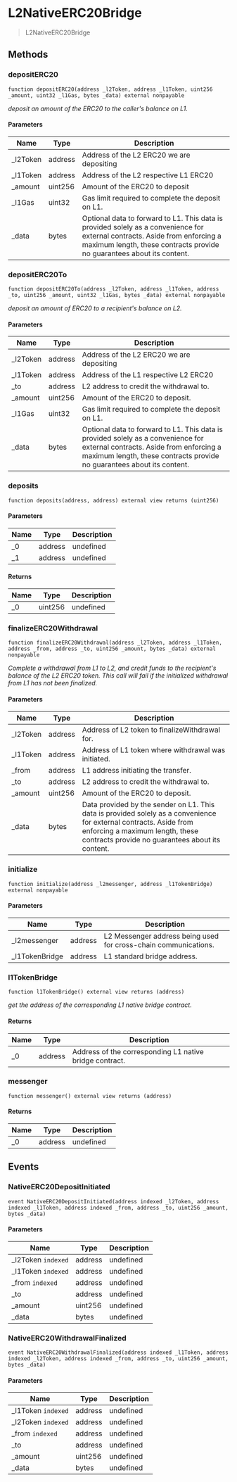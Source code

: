 # L2NativeERC20Bridge



> L2NativeERC20Bridge





## Methods

### depositERC20

```solidity
function depositERC20(address _l2Token, address _l1Token, uint256 _amount, uint32 _l1Gas, bytes _data) external nonpayable
```



*deposit an amount of the ERC20 to the caller&#39;s balance on L1.*

#### Parameters

| Name | Type | Description |
|---|---|---|
| _l2Token | address | Address of the L2 ERC20 we are depositing
| _l1Token | address | Address of the L2 respective L1 ERC20
| _amount | uint256 | Amount of the ERC20 to deposit
| _l1Gas | uint32 | Gas limit required to complete the deposit on L1.
| _data | bytes | Optional data to forward to L1. This data is provided        solely as a convenience for external contracts. Aside from enforcing a maximum        length, these contracts provide no guarantees about its content.

### depositERC20To

```solidity
function depositERC20To(address _l2Token, address _l1Token, address _to, uint256 _amount, uint32 _l1Gas, bytes _data) external nonpayable
```



*deposit an amount of ERC20 to a recipient&#39;s balance on L2.*

#### Parameters

| Name | Type | Description |
|---|---|---|
| _l2Token | address | Address of the L2 ERC20 we are depositing
| _l1Token | address | Address of the L1 respective L2 ERC20
| _to | address | L2 address to credit the withdrawal to.
| _amount | uint256 | Amount of the ERC20 to deposit.
| _l1Gas | uint32 | Gas limit required to complete the deposit on L1.
| _data | bytes | Optional data to forward to L1. This data is provided        solely as a convenience for external contracts. Aside from enforcing a maximum        length, these contracts provide no guarantees about its content.

### deposits

```solidity
function deposits(address, address) external view returns (uint256)
```





#### Parameters

| Name | Type | Description |
|---|---|---|
| _0 | address | undefined
| _1 | address | undefined

#### Returns

| Name | Type | Description |
|---|---|---|
| _0 | uint256 | undefined

### finalizeERC20Withdrawal

```solidity
function finalizeERC20Withdrawal(address _l2Token, address _l1Token, address _from, address _to, uint256 _amount, bytes _data) external nonpayable
```



*Complete a withdrawal from L1 to L2, and credit funds to the recipient&#39;s balance of the L2 ERC20 token. This call will fail if the initialized withdrawal from L1 has not been finalized.*

#### Parameters

| Name | Type | Description |
|---|---|---|
| _l2Token | address | Address of L2 token to finalizeWithdrawal for.
| _l1Token | address | Address of L1 token where withdrawal was initiated.
| _from | address | L1 address initiating the transfer.
| _to | address | L2 address to credit the withdrawal to.
| _amount | uint256 | Amount of the ERC20 to deposit.
| _data | bytes | Data provided by the sender on L1. This data is provided   solely as a convenience for external contracts. Aside from enforcing a maximum   length, these contracts provide no guarantees about its content.

### initialize

```solidity
function initialize(address _l2messenger, address _l1TokenBridge) external nonpayable
```





#### Parameters

| Name | Type | Description |
|---|---|---|
| _l2messenger | address | L2 Messenger address being used for cross-chain communications.
| _l1TokenBridge | address | L1 standard bridge address.

### l1TokenBridge

```solidity
function l1TokenBridge() external view returns (address)
```



*get the address of the corresponding L1 native bridge contract.*


#### Returns

| Name | Type | Description |
|---|---|---|
| _0 | address | Address of the corresponding L1 native bridge contract.

### messenger

```solidity
function messenger() external view returns (address)
```






#### Returns

| Name | Type | Description |
|---|---|---|
| _0 | address | undefined



## Events

### NativeERC20DepositInitiated

```solidity
event NativeERC20DepositInitiated(address indexed _l2Token, address indexed _l1Token, address indexed _from, address _to, uint256 _amount, bytes _data)
```





#### Parameters

| Name | Type | Description |
|---|---|---|
| _l2Token `indexed` | address | undefined |
| _l1Token `indexed` | address | undefined |
| _from `indexed` | address | undefined |
| _to  | address | undefined |
| _amount  | uint256 | undefined |
| _data  | bytes | undefined |

### NativeERC20WithdrawalFinalized

```solidity
event NativeERC20WithdrawalFinalized(address indexed _l1Token, address indexed _l2Token, address indexed _from, address _to, uint256 _amount, bytes _data)
```





#### Parameters

| Name | Type | Description |
|---|---|---|
| _l1Token `indexed` | address | undefined |
| _l2Token `indexed` | address | undefined |
| _from `indexed` | address | undefined |
| _to  | address | undefined |
| _amount  | uint256 | undefined |
| _data  | bytes | undefined |



